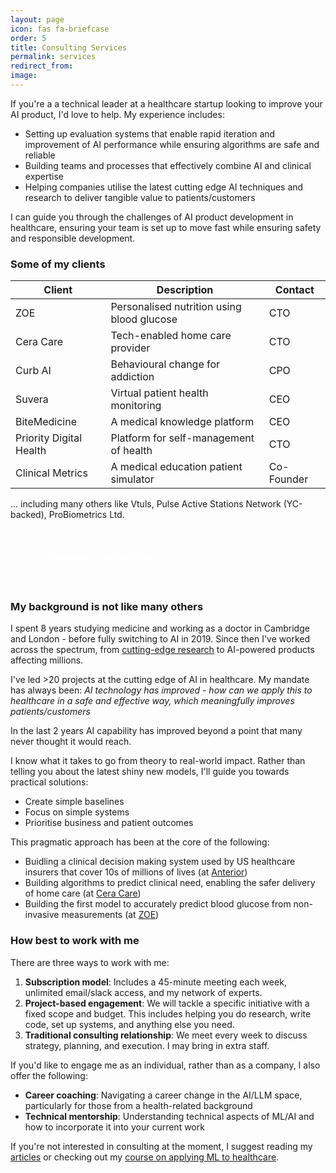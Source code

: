 ```yaml
---
layout: page
icon: fas fa-briefcase
order: 5
title: Consulting Services
permalink: services
redirect_from: 
image: 
---
```


If you're a a technical leader at a healthcare startup looking to improve your AI product, I'd love to help. My experience includes:
- Setting up evaluation systems that enable rapid iteration and improvement of AI performance while ensuring algorithms are safe and reliable
- Building teams and processes that effectively combine AI and clinical expertise
- Helping companies utilise the latest cutting edge AI techniques and research to deliver tangible value to patients/customers

I can guide you through the challenges of AI product development in healthcare, ensuring your team is set up to move fast while ensuring safety and responsible development.


### Some of my clients

| Client                  | Description                                | Contact    |
| ----------------------- | ------------------------------------------ | ---------- |
| ZOE                     | Personalised nutrition using blood glucose | CTO        |
| Cera Care               | Tech-enabled home care provider            | CTO        |
| Curb AI                 | Behavioural change for addiction           | CPO        |
| Suvera                  | Virtual patient health monitoring          | CEO        |
| BiteMedicine            | A medical knowledge platform               | CEO        |
| Priority Digital Health | Platform for self-management of health     | CTO        |
| Clinical Metrics        | A medical education patient simulator      | Co-Founder |

... including many others like Vtuls, Pulse Active Stations Network (YC-backed), ProBiometrics Ltd.

<!-- TODO: tidy up the below -->
<style>
.service-btn {
  background-color: var(--link-color);
  color: #ffffff !important;
  padding: 12px 24px;
  border: none;
  border-radius: 6px;
  cursor: pointer;
  font-size: 1rem;
  font-weight: 600;
  transition: transform 0.2s ease;  /* Only transition the transform property */
  display: inline-block;
  text-decoration: none !important;
  margin: 1.5rem 0;
  min-width: 250px;
  text-align: center;
}

.service-btn,
.service-btn:hover,
.service-btn:visited,
.service-btn:active,
.service-btn:focus {
  color: #ffffff !important;
  text-decoration: none !important;
  background-color: var(--link-color) !important; /* Force same background color on all states */
}

.service-btn:hover {
  transform: translateY(-1px);
}

.service-btn + .service-btn {
  margin-left: 1rem;
}

/* Dark mode support */
[data-mode="dark"] .service-btn {
  box-shadow: 0 0 0 1px rgba(255, 255, 255, 0.1);
}

@media (max-width: 576px) {
  .service-btn {
    display: block;
    width: 100%;
  }
  
  .service-btn + .service-btn {
    margin-left: 0;
  }
}
</style>

<div>
  <a href="https://form.typeform.com/to/Supw6G1n" target="_blank" class="service-btn">
    Request a consultation
  </a>
  <!-- <a href="#testimonials" class="service-btn">
    See testimonials
  </a> -->
</div>

### My background is not like many others

I spent 8 years studying medicine and working as a doctor in Cambridge and London - before fully switching to AI in 2019. Since then I've worked across the spectrum, from [cutting-edge research](https://scholar.google.com/citations?user=g3MOrpcAAAAJ) to AI-powered products affecting millions.

I've led >20 projects at the cutting edge of AI in healthcare. My mandate has always been: *AI technology has improved - how can we apply this to healthcare in a safe and effective way, which meaningfully improves patients/customers*

In the last 2 years AI capability has improved beyond a point that many never thought it would reach.

I know what it takes to go from theory to real-world impact. Rather than telling you about the latest shiny new models, I'll guide you towards practical solutions:
- Create simple baselines
- Focus on simple systems
- Prioritise business and patient outcomes

This pragmatic approach has been at the core of the following:
- Buidling a clinical decision making system used by US healthcare insurers that cover 10s of millions of lives (at [Anterior](https://anterior.com/))
- Building algorithms to predict clinical need, enabling the safer delivery of home care (at [Cera Care](https://ceracare.co.uk/)) 
- Building the first model to accurately predict blood glucose from non-invasive measurements (at [ZOE](https://zoe.com/))


<!-- ### What people are saying -->
<!-- [TODO: get testimonials and add them here]  -->


### How best to work with me

There are three ways to work with me:
1. **Subscription model**: Includes a 45-minute meeting each week, unlimited email/slack access, and my network of experts.
2. **Project-based engagement**: We will tackle a specific initiative with a fixed scope and budget. This includes helping you do research, write code, set up systems, and anything else you need.
3. **Traditional consulting relationship**: We meet every week to discuss strategy, planning, and execution. I may bring in extra staff.


If you'd like to engage me as an individual, rather than as a company, I also offer the following:
- **Career coaching**: Navigating a career change in the AI/LLM space, particularly for those from a health-related background
- **Technical mentorship**: Understanding technical aspects of ML/AI and how to incorporate it into your current work


If you're not interested in consulting at the moment, I suggest reading my [articles](https://www.chrislovejoy.me/ml4h) or checking out my [course on applying ML to healthcare](https://www.youtube.com/watch?v=dj_mF4OlcUY&list=PLZz4IsmMUFBxfuW059IEdqtPuytFG-vae&index=1).
